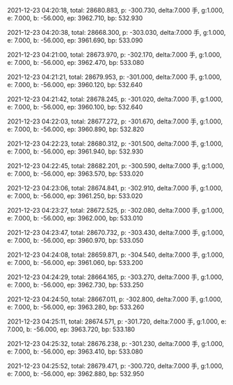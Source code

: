 2021-12-23 04:20:18, total: 28680.883, p: -300.730, delta:7.000 手, g:1.000, e: 7.000, b: -56.000, ep: 3962.710, bp: 532.930

2021-12-23 04:20:38, total: 28668.300, p: -303.030, delta:7.000 手, g:1.000, e: 7.000, b: -56.000, ep: 3961.690, bp: 533.090

2021-12-23 04:21:00, total: 28673.970, p: -302.170, delta:7.000 手, g:1.000, e: 7.000, b: -56.000, ep: 3962.470, bp: 533.080

2021-12-23 04:21:21, total: 28679.953, p: -301.000, delta:7.000 手, g:1.000, e: 7.000, b: -56.000, ep: 3960.120, bp: 532.640

2021-12-23 04:21:42, total: 28678.245, p: -301.020, delta:7.000 手, g:1.000, e: 7.000, b: -56.000, ep: 3960.100, bp: 532.640

2021-12-23 04:22:03, total: 28677.272, p: -301.670, delta:7.000 手, g:1.000, e: 7.000, b: -56.000, ep: 3960.890, bp: 532.820

2021-12-23 04:22:23, total: 28680.312, p: -301.500, delta:7.000 手, g:1.000, e: 7.000, b: -56.000, ep: 3961.940, bp: 532.930

2021-12-23 04:22:45, total: 28682.201, p: -300.590, delta:7.000 手, g:1.000, e: 7.000, b: -56.000, ep: 3963.570, bp: 533.020

2021-12-23 04:23:06, total: 28674.841, p: -302.910, delta:7.000 手, g:1.000, e: 7.000, b: -56.000, ep: 3961.250, bp: 533.020

2021-12-23 04:23:27, total: 28672.525, p: -302.080, delta:7.000 手, g:1.000, e: 7.000, b: -56.000, ep: 3962.000, bp: 533.010

2021-12-23 04:23:47, total: 28670.732, p: -303.430, delta:7.000 手, g:1.000, e: 7.000, b: -56.000, ep: 3960.970, bp: 533.050

2021-12-23 04:24:08, total: 28659.871, p: -304.540, delta:7.000 手, g:1.000, e: 7.000, b: -56.000, ep: 3961.060, bp: 533.200

2021-12-23 04:24:29, total: 28664.165, p: -303.270, delta:7.000 手, g:1.000, e: 7.000, b: -56.000, ep: 3962.730, bp: 533.250

2021-12-23 04:24:50, total: 28667.011, p: -302.800, delta:7.000 手, g:1.000, e: 7.000, b: -56.000, ep: 3963.280, bp: 533.260

2021-12-23 04:25:11, total: 28674.571, p: -301.720, delta:7.000 手, g:1.000, e: 7.000, b: -56.000, ep: 3963.720, bp: 533.180

2021-12-23 04:25:32, total: 28676.238, p: -301.230, delta:7.000 手, g:1.000, e: 7.000, b: -56.000, ep: 3963.410, bp: 533.080

2021-12-23 04:25:52, total: 28679.471, p: -300.720, delta:7.000 手, g:1.000, e: 7.000, b: -56.000, ep: 3962.880, bp: 532.950